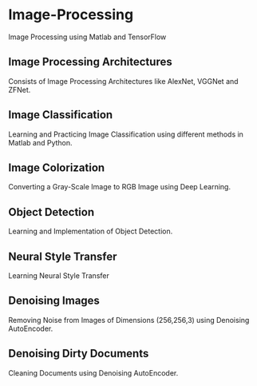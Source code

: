 # Image-Processing
Image Processing using Matlab and TensorFlow

## Image Processing Architectures
Consists of Image Processing Architectures like AlexNet, VGGNet and ZFNet.

## Image Classification
Learning and Practicing Image Classification using different methods in Matlab and Python.

## Image Colorization
Converting a Gray-Scale Image to RGB Image using Deep Learning.

## Object Detection
Learning and Implementation of Object Detection.

## Neural Style Transfer
Learning Neural Style Transfer

## Denoising Images
Removing Noise from Images of Dimensions (256,256,3) using Denoising AutoEncoder.

## Denoising Dirty Documents
Cleaning Documents using Denoising AutoEncoder.
